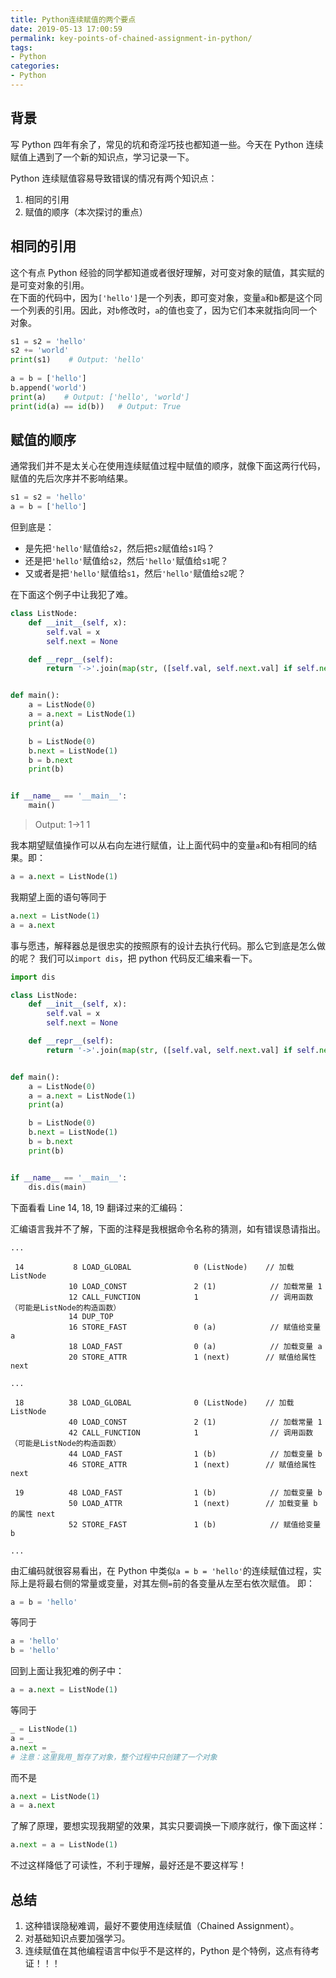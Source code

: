 ```yaml
---
title: Python连续赋值的两个要点
date: 2019-05-13 17:00:59
permalink: key-points-of-chained-assignment-in-python/
tags:
- Python
categories:
- Python
---
```


## 背景

写 Python 四年有余了，常见的坑和奇淫巧技也都知道一些。今天在 Python 连续赋值上遇到了一个新的知识点，学习记录一下。

Python 连续赋值容易导致错误的情况有两个知识点：
1. 相同的引用
2. 赋值的顺序（本次探讨的重点）

<!--more-->

## 相同的引用

这个有点 Python 经验的同学都知道或者很好理解，对可变对象的赋值，其实赋的是可变对象的引用。  
在下面的代码中，因为`['hello']`是一个列表，即可变对象，变量`a`和`b`都是这个同一个列表的引用。因此，对`b`修改时，`a`的值也变了，因为它们本来就指向同一个对象。

```python
s1 = s2 = 'hello'
s2 += 'world'
print(s1)    # Output: 'hello'   
  
a = b = ['hello']
b.append('world')
print(a)    # Output: ['hello', 'world']
print(id(a) == id(b))   # Output: True
```

## 赋值的顺序

通常我们并不是太关心在使用连续赋值过程中赋值的顺序，就像下面这两行代码，赋值的先后次序并不影响结果。

```python
s1 = s2 = 'hello'
a = b = ['hello']
```

但到底是：
- 是先把`'hello'`赋值给`s2`，然后把`s2`赋值给`s1`吗？
- 还是把`'hello'`赋值给`s2`，然后`'hello'`赋值给`s1`呢？
- 又或者是把`'hello'`赋值给`s1`，然后`'hello'`赋值给`s2`呢？

在下面这个例子中让我犯了难。
```python
class ListNode:
    def __init__(self, x):
        self.val = x
        self.next = None

    def __repr__(self):
        return '->'.join(map(str, ([self.val, self.next.val] if self.next else [self.val])))


def main():
    a = ListNode(0)
    a = a.next = ListNode(1)
    print(a)

    b = ListNode(0)
    b.next = ListNode(1)
    b = b.next
    print(b)


if __name__ == '__main__':
    main()
```

> Output:
> 1->1
> 1

我本期望赋值操作可以从右向左进行赋值，让上面代码中的变量`a`和`b`有相同的结果。即：

```python
a = a.next = ListNode(1)
```

我期望上面的语句等同于

```python
a.next = ListNode(1)
a = a.next
```

事与愿违，解释器总是很忠实的按照原有的设计去执行代码。那么它到底是怎么做的呢？
我们可以`import dis`，把 python 代码反汇编来看一下。
```python
import dis

class ListNode:
    def __init__(self, x):
        self.val = x
        self.next = None

    def __repr__(self):
        return '->'.join(map(str, ([self.val, self.next.val] if self.next else [self.val])))


def main():
    a = ListNode(0)
    a = a.next = ListNode(1)
    print(a)

    b = ListNode(0)
    b.next = ListNode(1)
    b = b.next
    print(b)


if __name__ == '__main__':
    dis.dis(main)
```

下面看看 Line 14, 18, 19 翻译过来的汇编码：

汇编语言我并不了解，下面的注释是我根据命令名称的猜测，如有错误恳请指出。

```
...

 14           8 LOAD_GLOBAL              0 (ListNode)    // 加载ListNode
             10 LOAD_CONST               2 (1)            // 加载常量 1
             12 CALL_FUNCTION            1                // 调用函数（可能是ListNode的构造函数）
             14 DUP_TOP
             16 STORE_FAST               0 (a)            // 赋值给变量 a
             18 LOAD_FAST                0 (a)            // 加载变量 a
             20 STORE_ATTR               1 (next)        // 赋值给属性 next

...

 18          38 LOAD_GLOBAL              0 (ListNode)    // 加载ListNode
             40 LOAD_CONST               2 (1)            // 加载常量 1
             42 CALL_FUNCTION            1                // 调用函数（可能是ListNode的构造函数）
             44 LOAD_FAST                1 (b)            // 加载变量 b
             46 STORE_ATTR               1 (next)        // 赋值给属性 next

 19          48 LOAD_FAST                1 (b)            // 加载变量 b
             50 LOAD_ATTR                1 (next)        // 加载变量 b 的属性 next
             52 STORE_FAST               1 (b)            // 赋值给变量 b

...
```

由汇编码就很容易看出，在 Python 中类似`a = b = 'hello'`的连续赋值过程，实际上是将最右侧的常量或变量，对其左侧`=`前的各变量从左至右依次赋值。
即：
```python
a = b = 'hello'
```
等同于
```python
a = 'hello'
b = 'hello'
```

回到上面让我犯难的例子中：

```python
a = a.next = ListNode(1)
```

等同于

```python
_ = ListNode(1)  
a = _
a.next = _
# 注意：这里我用_暂存了对象，整个过程中只创建了一个对象
```

而不是

```python
a.next = ListNode(1)
a = a.next
```

了解了原理，要想实现我期望的效果，其实只要调换一下顺序就行，像下面这样：
```python
a.next = a = ListNode(1)
```

不过这样降低了可读性，不利于理解，最好还是不要这样写！

## 总结

1. 这种错误隐秘难调，最好不要使用连续赋值（Chained Assignment）。
2. 对基础知识点要加强学习。
3. 连续赋值在其他编程语言中似乎不是这样的，Python 是个特例，这点有待考证！！！

